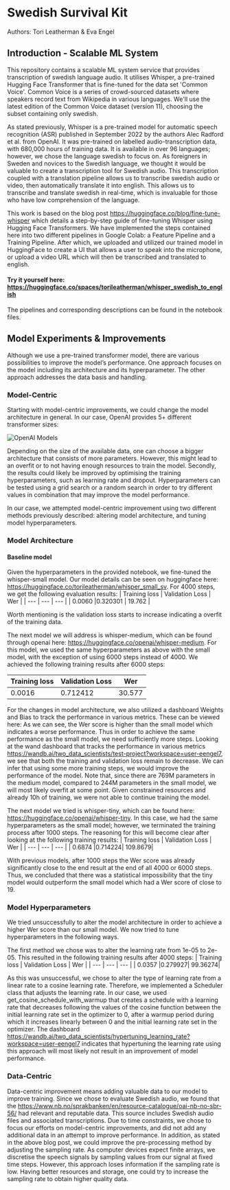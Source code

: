 # Swedish Survival Kit
Authors: Tori Leatherman & Eva Engel

## Introduction - Scalable ML System

This repository contains a scalable ML system service that provides transcription of swedish language audio. It utilises Whisper, a pre-trained Hugging Face Transformer that is fine-tuned for the data set 'Common Voice'. Common Voice is a series of crowd-sourced datasets where speakers record text from Wikipedia in various languages. We'll use the latest edition of the Common Voice dataset (version 11), choosing the subset containing only swedish. 

As stated previously, Whisper is a pre-trained model for automatic speech recognition (ASR) published in September 2022 by the authors Alec Radford et al. from OpenAI. It was pre-trained on labelled audio-transcription data, with 680,000 hours of training data. It is available in over 96 languages; however, we chose the language swedish to focus on. As foreigners in Sweden and novices to the Swedish language, we thought it would be valuable to create a transcription tool for Swedish audio. This transcription coupled with a translation pipeline allows us to transcribe swedish audio or video, then automatically translate it into english. This allows us to transcribe and translate swedish in real-time, which is invaluable for those who have low comprehension of the language. 

This work is based on the blog post https://huggingface.co/blog/fine-tune-whisper which details a step-by-step guide of fine-tuning Whisper using Hugging Face Transformers. We have implemented the steps contained here into two different pipelines in Google Colab: a Feature Pipeline and a Training Pipeline. After which, we uploaded and utilized our trained model in HuggingFace to create a UI that allows a user to speak into the microphone, or upload a video URL which will then be transcribed and translated to english. 

#### Try it yourself here: https://huggingface.co/spaces/torileatherman/whisper_swedish_to_english

The pipelines and corresponding descriptions can be found in the notebook files.

## Model Experiments & Improvements

Although we use a pre-trained transformer model, there are various possibilities to improve the model’s performance. One approach focuses on the model including its architecture and its hyperparameter. The other approach addresses the data basis and handling.

### Model-Centric
Starting with model-centric improvements, we could change the model architecture in general. In our case, OpenAI provides 5+ different transformer sizes:

![OpenAI Models](https://miro.medium.com/max/1400/1*_xEqgvZDExxNMaeojLQlDg.png) 

Depending on the size of the available data, one can choose a bigger architecture that consists of more parameters. However, this might lead to an overfit or to not having enough resources to train the model.
Secondly, the results could likely be improved by optimising the training hyperparameters, such as learning rate and dropout. Hyperparameters can be tested using a grid search or a random search in order to try different values in combination that may improve the model performance. 

In our case, we attempted model-centric improvement using two different methods previously described: altering model architecture, and tuning model hyperparameters.

### Model Architecture

#### Baseline model
Given the hyperparameters in the provided notebook, we fine-tuned the whisper-small model. Our model details can be seen on huggingface here: https://huggingface.co/torileatherman/whisper_small_sv.  For 4000 steps, we get the following evaluation results: 
| Training loss | Validation Loss | Wer |
| --- | --- |  --- |
| 0.0060 |0.320301 |  19.762 |

Worth mentioning is the validation loss starts to increase indicating a overfit of the training data.




The next model we will address is whisper-medium, which can be found through openai here: https://huggingface.co/openai/whisper-medium. For this model, we used the same hyperparameters as above with the small model, with the exception of using 6000 steps instead of 4000. We achieved the following training results after 6000 steps:

| Training loss | Validation Loss | Wer |
| --- | --- |  --- |
| 0.0016 |0.712412|  30.577 |

For the changes in model architecture, we also utilized a dashboard Weights and Bias to track the performance in various metrics. These can be viewed here: 
As we can see, the Wer score is higher than the small model which indicates a worse performance. Thus in order to achieve the same performance as the small model, we need sufficiently more steps.  Looking at the wand dashboard that tracks the performance in various metrics https://wandb.ai/two_data_scientists/test-project?workspace=user-eengel7, we see that both the training and validation loss remain to decrease. We can infer that using some more training steps, we would improve the performance of the model. Note that, since there are 769M parameters in the medium model, compared to 244M parameters in the small model, we will most likely overfit at some point. Given constrained resources and already 10h of training, we were not able to continue training the model.

The next model we tried is whisper-tiny, which can be found here: https://huggingface.co/openai/whisper-tiny. In this case, we had the same hyperparameters as the small model; however, we terminated the training process after 1000 steps. The reasoning for this will become clear after looking at the following training results: 
| Training loss | Validation Loss | Wer |
| --- | --- |  --- |
| 0.6874 |0.714224|   109.8679|

With previous models, after 1000 steps the Wer score was already significantly close to the end result at the end of all 4000 or 6000 steps. Thus, we concluded that there was a statistical impossibility that the tiny model would outperform the small model which had a Wer score of close to 19.

### Model Hyperparameters
We tried unsuccessfully to alter the model architecture in order to achieve a higher Wer score than our small model. We now tried to tune hyperparameters in the following ways.

The first method we chose was to alter the learning rate from 1e-05 to 2e-05. This resulted in the following training results after 4000 steps:
| Training loss | Validation Loss | Wer |
| --- | --- |  --- |
| 0.0357 |0.279927|   99.36274|

As this was unsuccessful, we chose to alter the type of learning rate from a linear rate to a cosine learning rate. Therefore, we implemented a Scheduler class that adjusts the learning rate. In our case, we used get_cosine_schedule_with_warmup that creates a schedule with a learning rate that decreases following the values of the cosine function between the initial learning rate set in the optimizer to 0, after a warmup period during which it increases linearly between 0 and the initial learning rate set in the optimizer.
The dashboard https://wandb.ai/two_data_scientists/hypertuning_learning_rate?workspace=user-eengel7 indicates that hypertuning the learning rate using this approach will most likely not result in an improvement of model performance.


### Data-Centric

Data-centric improvement means adding valuable data to our model to improve training. Since we chose to evaluate Swedish audio, we found that the https://www.nb.no/sprakbanken/en/resource-catalogue/oai-nb-no-sbr-56/ had relevant and reputable data. This source includes Swedish audio files and associated transcriptions. Due to time constraints, we chose to focus our efforts on model-centric improvements, and did not add any additional data in an attempt to improve performance. 
In addition, as stated in the above blog post, we could improve the pre-processing method by adjusting the sampling rate. As computer devices expect finite arrays, we discretise the speech signals by sampling values from our signal at fixed time steps.  However, this approach loses information if the sampling rate is low. Having better resources and storage, one could try to increase the sampling rate to obtain higher quality data.


